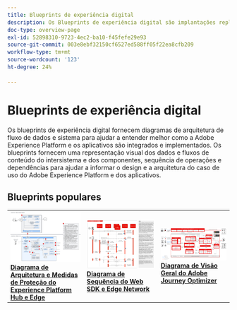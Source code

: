 ```yaml
---
title: Blueprints de experiência digital
description: Os Blueprints de experiência digital são implantações replicáveis que atendem a estratégias e resolvem problemas empresariais consagrados. Eles aceleram o tempo de retorno do investimento e fornecem um caminho mais rápido para o sucesso.
doc-type: overview-page
exl-id: 52898310-9723-4ec2-ba10-f45fefe29e93
source-git-commit: 003e8ebf32150cf6527ed588ff05f22ea8cfb209
workflow-type: tm+mt
source-wordcount: '123'
ht-degree: 24%

---
```


# Blueprints de experiência digital

Os blueprints de experiência digital fornecem diagramas de arquitetura de fluxo de dados e sistema para ajudar a entender melhor como a Adobe Experience Platform e os aplicativos são integrados e implementados. Os blueprints fornecem uma representação visual dos dados e fluxos de conteúdo do intersistema e dos componentes, sequência de operações e dependências para ajudar a informar o design e a arquitetura do caso de uso do Adobe Experience Platform e dos aplicativos.

## Blueprints populares

<table>
<tr>
  <td>
    <a href="experience-platform/guardrails.md">
      <img alt="Arquitetura Experience Platform Hub e Edge" src="experience-platform/assets/aep_edge_hub_latency_v1.svg" />
    </a>
    <div>
      <a href="experience-platform/guardrails.md">
    <strong>Diagrama de Arquitetura e Medidas de Proteção do Experience Platform Hub e Edge</strong>
    </a>
    </div>
  </td>
   <td>
    <a href="experience-platform/deployment/websdk.md">
      <img alt="Diagrama de sequência do Edge" src="experience-platform/deployment/assets/web_sdk_sequence.svg" />
    </a>
    <div>
      <a href="experience-platform/deployment/websdk.md">
    <strong>Diagrama de Sequência do Web SDK e Edge Network</strong>
    </a>
    </div>
  </td>
  <td>
    <a href="customer-journeys/journey-optimizer/journey-optimizer-overview.md">
      <img alt="Diagrama de visão geral do Journey Optimizer" src="customer-journeys/journey-optimizer/images/ajo-architecture.svg" />
    </a>
    <div>
      <a href="customer-journeys/journey-optimizer/journey-optimizer-overview.md">
    <strong>Diagrama de Visão Geral do Adobe Journey Optimizer</strong>
    </a>
    </div>
  </td>
</tr>
</table>

</div>